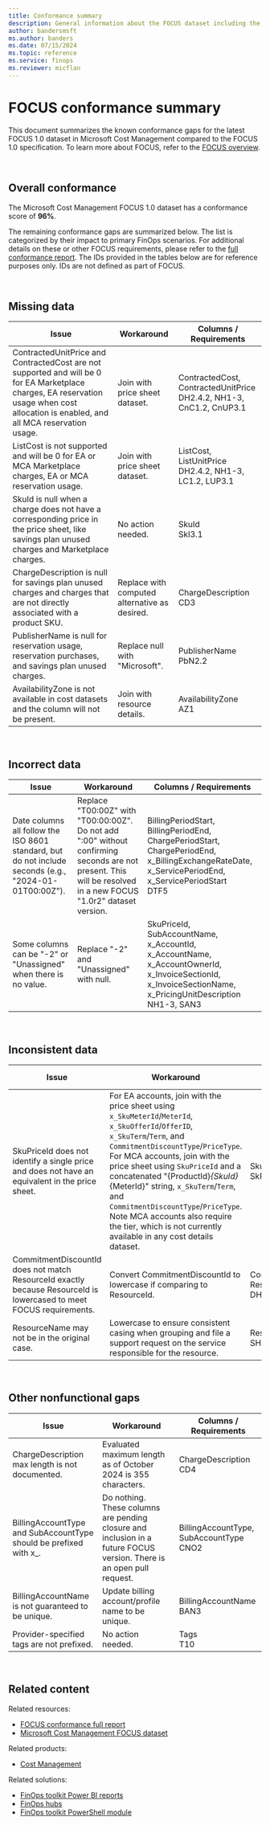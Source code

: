 ```yaml
---
title: Conformance summary
description: General information about the FOCUS dataset including the data generator, schema version, and columns included in the dataset.
author: bandersmsft
ms.author: banders
ms.date: 07/15/2024
ms.topic: reference
ms.service: finops
ms.reviewer: micflan
---
```


<!-- markdownlint-disable-next-line MD025 -->
# FOCUS conformance summary

This document summarizes the known conformance gaps for the latest FOCUS 1.0 dataset in Microsoft Cost Management compared to the FOCUS 1.0 specification. To learn more about FOCUS, refer to the [FOCUS overview](./what-is-focus.md).

<br>

## Overall conformance

The Microsoft Cost Management FOCUS 1.0 dataset has a conformance score of **96%**.

The remaining conformance gaps are summarized below. The list is categorized by their impact to primary FinOps scenarios. For additional details on these or other FOCUS requirements, please refer to the [full conformance report](./conformance-full-report.md). The IDs provided in the tables below are for reference purposes only. IDs are not defined as part of FOCUS.

<br>

## Missing data

| Issue                                                                                                                                                                                   | Workaround                                    | Columns / Requirements                                                 |
| --------------------------------------------------------------------------------------------------------------------------------------------------------------------------------------- | --------------------------------------------- | ---------------------------------------------------------------------- |
| ContractedUnitPrice and ContractedCost are not supported and will be 0 for EA Marketplace charges, EA reservation usage when cost allocation is enabled, and all MCA reservation usage. | Join with price sheet dataset.                | ContractedCost, ContractedUnitPrice<br>DH2.4.2, NH1-3, CnC1.2, CnUP3.1 |
| ListCost is not supported and will be 0 for EA or MCA Marketplace charges, EA or MCA reservation usage.                                                                                 | Join with price sheet dataset.                | ListCost, ListUnitPrice<br>DH2.4.2, NH1-3, LC1.2, LUP3.1               |
| SkuId is null when a charge does not have a corresponding price in the price sheet, like savings plan unused charges and Marketplace charges.                                           | No action needed.                             | SkuId<br>SkI3.1                                                        |
| ChargeDescription is null for savings plan unused charges and charges that are not directly associated with a product SKU.                                                              | Replace with computed alternative as desired. | ChargeDescription<br>CD3                                               |
| PublisherName is null for reservation usage, reservation purchases, and savings plan unused charges.                                                                                    | Replace null with "Microsoft".                | PublisherName<br>PbN2.2                                                |
| AvailabilityZone is not available in cost datasets and the column will not be present.                                                                                                  | Join with resource details.                   | AvailabilityZone<br>AZ1                                                |

<br>

## Incorrect data

| Issue                                                                                                  | Workaround                                                                                                                                                      | Columns / Requirements                                                                                                                                      |
| ------------------------------------------------------------------------------------------------------ | --------------------------------------------------------------------------------------------------------------------------------------------------------------- | ----------------------------------------------------------------------------------------------------------------------------------------------------------- |
| Date columns all follow the ISO 8601 standard, but do not include seconds (e.g., "2024-01-01T00:00Z"). | Replace "T00:00Z" with "T00:00:00Z". Do not add ":00" without confirming seconds are not present. This will be resolved in a new FOCUS "1.0r2" dataset version. | BillingPeriodStart, BillingPeriodEnd, ChargePeriodStart, ChargePeriodEnd, x_BillingExchangeRateDate, x_ServicePeriodEnd, x_ServicePeriodStart<br>DTF5       |
| Some columns can be "-2" or "Unassigned" when there is no value.                                       | Replace "-2" and "Unassigned" with null.                                                                                                                        | SkuPriceId, SubAccountName, x_AccountId, x_AccountName, x_AccountOwnerId, x_InvoiceSectionId, x_InvoiceSectionName, x_PricingUnitDescription<br>NH1-3, SAN3 |

<br>

## Inconsistent data

| Issue                                                                                                               | Workaround                                                                                                                                                                                                                                                                                                                                                                                                                                                        | Columns / Requirements                          |
| ------------------------------------------------------------------------------------------------------------------- | ----------------------------------------------------------------------------------------------------------------------------------------------------------------------------------------------------------------------------------------------------------------------------------------------------------------------------------------------------------------------------------------------------------------------------------------------------------------- | ----------------------------------------------- |
| SkuPriceId does not identify a single price and does not have an equivalent in the price sheet.                     | For EA accounts, join with the price sheet using `x_SkuMeterId`/`MeterId`, `x_SkuOfferId`/`OfferID`, `x_SkuTerm`/`Term`, and `CommitmentDiscountType`/`PriceType`. For MCA accounts, join with the price sheet using `SkuPriceId` and a concatenated "{ProductId}_{SkuId}_{MeterId}" string, `x_SkuTerm`/`Term`, and `CommitmentDiscountType`/`PriceType`. Note MCA accounts also require the tier, which is not currently available in any cost details dataset. | SkuPriceId<br>SkPI4                             |
| CommitmentDiscountId does not match ResourceId exactly because ResourceId is lowercased to meet FOCUS requirements. | Convert CommitmentDiscountId to lowercase if comparing to ResourceId.                                                                                                                                                                                                                                                                                                                                                                                             | CommitmentDiscountId, ResourceId<br>DH3.12, SH2 |
| ResourceName may not be in the original case.                                                                       | Lowercase to ensure consistent casing when grouping and file a support request on the service responsible for the resource.                                                                                                                                                                                                                                                                                                                                       | ResourceName<br>SH2                             |

<br>

## Other nonfunctional gaps

| Issue                                                             | Workaround                                                                                                            | Columns / Requirements                     |
| ----------------------------------------------------------------- | --------------------------------------------------------------------------------------------------------------------- | ------------------------------------------ |
| ChargeDescription max length is not documented.                   | Evaluated maximum length as of October 2024 is 355 characters.                                                        | ChargeDescription<br>CD4                   |
| BillingAccountType and SubAccountType should be prefixed with x_. | Do nothing. These columns are pending closure and inclusion in a future FOCUS version. There is an open pull request. | BillingAccountType, SubAccountType<br>CNO2 |
| BillingAccountName is not guaranteed to be unique.                | Update billing account/profile name to be unique.                                                                     | BillingAccountName<br>BAN3                 |
| Provider-specified tags are not prefixed.                         | No action needed.                                                                                                     | Tags<br>T10                                |

<br>

## Related content

Related resources:

- [FOCUS conformance full report](./conformance-full-report.md)
- [Microsoft Cost Management FOCUS dataset](/azure/cost-management-billing/dataset-schema/cost-usage-details-focus.md)

Related products:

- [Cost Management](/azure/cost-management-billing/costs)

Related solutions:

- [FinOps toolkit Power BI reports](https://aka.ms/ftk/pbi)
- [FinOps hubs](https://aka.ms/finops/hubs)
- [FinOps toolkit PowerShell module](https://aka.ms/ftk/ps)

<br>
